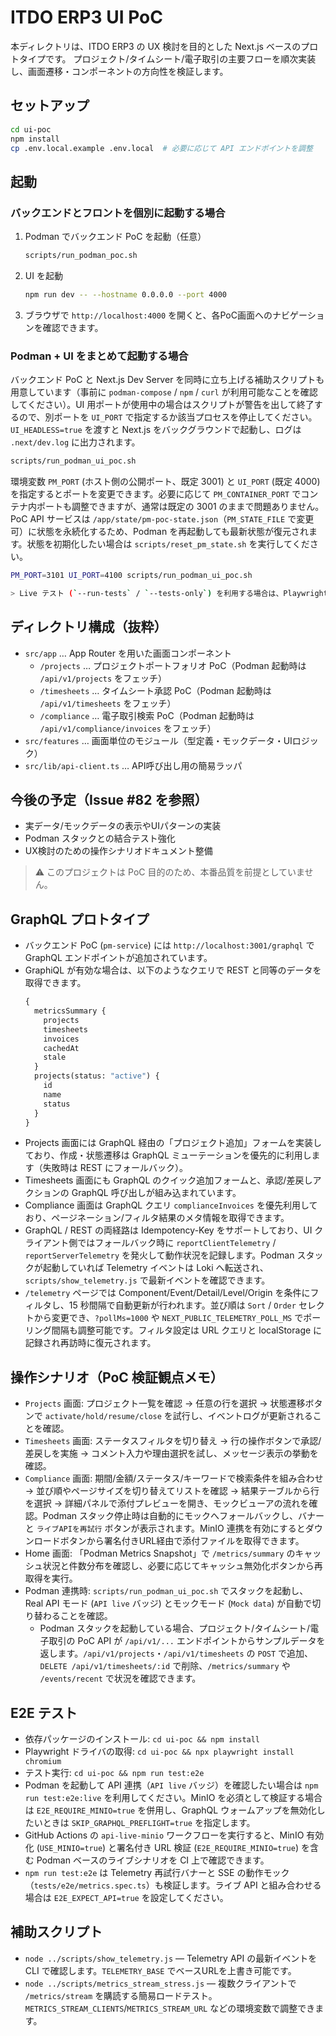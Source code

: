 # ITDO ERP3 UI PoC

本ディレクトリは、ITDO ERP3 の UX 検討を目的とした Next.js ベースのプロトタイプです。
プロジェクト/タイムシート/電子取引の主要フローを順次実装し、画面遷移・コンポーネントの方向性を検証します。

## セットアップ

```bash
cd ui-poc
npm install
cp .env.local.example .env.local  # 必要に応じて API エンドポイントを調整
```

## 起動

### バックエンドとフロントを個別に起動する場合

1. Podman でバックエンド PoC を起動（任意）
   ```bash
   scripts/run_podman_poc.sh
   ```
2. UI を起動
   ```bash
   npm run dev -- --hostname 0.0.0.0 --port 4000
   ```
3. ブラウザで `http://localhost:4000` を開くと、各PoC画面へのナビゲーションを確認できます。

### Podman + UI をまとめて起動する場合

バックエンド PoC と Next.js Dev Server を同時に立ち上げる補助スクリプトも用意しています（事前に `podman-compose` / `npm` / `curl` が利用可能なことを確認してください）。UI 用ポートが使用中の場合はスクリプトが警告を出して終了するので、別ポートを `UI_PORT` で指定するか該当プロセスを停止してください。`UI_HEADLESS=true` を渡すと Next.js をバックグラウンドで起動し、ログは `.next/dev.log` に出力されます。

```bash
scripts/run_podman_ui_poc.sh
```

環境変数 `PM_PORT` (ホスト側の公開ポート、既定 3001) と `UI_PORT` (既定 4000) を指定するとポートを変更できます。必要に応じて `PM_CONTAINER_PORT` でコンテナ内ポートも調整できますが、通常は既定の 3001 のままで問題ありません。PoC API サービスは `/app/state/pm-poc-state.json`（`PM_STATE_FILE` で変更可）に状態を永続化するため、Podman を再起動しても最新状態が復元されます。状態を初期化したい場合は `scripts/reset_pm_state.sh` を実行してください。

```bash
PM_PORT=3101 UI_PORT=4100 scripts/run_podman_ui_poc.sh

> Live テスト (`--run-tests` / `--tests-only`) を利用する場合は、Playwright の実行前に PoC API を既定ポート（3001）へ一旦リダイレクトするため、環境変数 `FORCE_PM_PORT` で強制ポートを指定できます。Podman スタックを独自ポートで常用している場合は、テスト専用に `FORCE_PM_PORT=3001` を維持するか、Playwright 側の `PM_PORT` を合わせて上書きしてください。
```

## ディレクトリ構成（抜粋）

- `src/app` … App Router を用いた画面コンポーネント
  - `/projects` … プロジェクトポートフォリオ PoC（Podman 起動時は `/api/v1/projects` をフェッチ）
  - `/timesheets` … タイムシート承認 PoC（Podman 起動時は `/api/v1/timesheets` をフェッチ）
  - `/compliance` … 電子取引検索 PoC（Podman 起動時は `/api/v1/compliance/invoices` をフェッチ）
- `src/features` … 画面単位のモジュール（型定義・モックデータ・UIロジック）
- `src/lib/api-client.ts` … API呼び出し用の簡易ラッパ

## 今後の予定（Issue #82 を参照）
- 実データ/モックデータの表示やUIパターンの実装
- Podman スタックとの結合テスト強化
- UX検討のための操作シナリオドキュメント整備

> ⚠️ このプロジェクトは PoC 目的のため、本番品質を前提としていません。

## GraphQL プロトタイプ
- バックエンド PoC (`pm-service`) には `http://localhost:3001/graphql` で GraphQL エンドポイントが追加されています。
- GraphiQL が有効な場合は、以下のようなクエリで REST と同等のデータを取得できます。
  ```graphql
  {
    metricsSummary {
      projects
      timesheets
      invoices
      cachedAt
      stale
    }
    projects(status: "active") {
      id
      name
      status
    }
  }
  ```
- Projects 画面には GraphQL 経由の「プロジェクト追加」フォームを実装しており、作成・状態遷移は GraphQL ミューテーションを優先的に利用します（失敗時は REST にフォールバック）。
- Timesheets 画面にも GraphQL のクイック追加フォームと、承認/差戻しアクションの GraphQL 呼び出しが組み込まれています。
- Compliance 画面は GraphQL クエリ `complianceInvoices` を優先利用しており、ページネーション/フィルタ結果のメタ情報を取得できます。
- GraphQL / REST の両経路は Idempotency-Key をサポートしており、UI クライアント側ではフォールバック時に `reportClientTelemetry` / `reportServerTelemetry` を発火して動作状況を記録します。Podman スタックが起動していれば Telemetry イベントは Loki へ転送され、`scripts/show_telemetry.js` で最新イベントを確認できます。
- `/telemetry` ページでは Component/Event/Detail/Level/Origin を条件にフィルタし、15 秒間隔で自動更新が行われます。並び順は `Sort` / `Order` セレクトから変更でき、`?pollMs=1000` や `NEXT_PUBLIC_TELEMETRY_POLL_MS` でポーリング間隔も調整可能です。フィルタ設定は URL クエリと localStorage に記録され再訪時に復元されます。

## 操作シナリオ（PoC 検証観点メモ）
- `Projects` 画面: プロジェクト一覧を確認 → 任意の行を選択 → 状態遷移ボタンで `activate/hold/resume/close` を試行し、イベントログが更新されることを確認。
- `Timesheets` 画面: ステータスフィルタを切り替え → 行の操作ボタンで承認/差戻しを実施 → コメント入力や理由選択を試し、メッセージ表示の挙動を確認。
- `Compliance` 画面: 期間/金額/ステータス/キーワードで検索条件を組み合わせ → 並び順やページサイズを切り替えてリストを確認 → 結果テーブルから行を選択 → 詳細パネルで添付プレビューを開き、モックビューアの流れを確認。Podman スタック停止時は自動的にモックへフォールバックし、バナーと `ライブAPIを再試行` ボタンが表示されます。MinIO 連携を有効にするとダウンロードボタンから署名付きURL経由で添付ファイルを取得できます。
- Home 画面: 「Podman Metrics Snapshot」で `/metrics/summary` のキャッシュ状況と件数分布を確認し、必要に応じてキャッシュ無効化ボタンから再取得を実行。
- Podman 連携時: `scripts/run_podman_ui_poc.sh` でスタックを起動し、Real API モード (`API live` バッジ) とモックモード (`Mock data`) が自動で切り替わることを確認。
  - Podman スタックを起動している場合、プロジェクト/タイムシート/電子取引の PoC API が `/api/v1/...` エンドポイントからサンプルデータを返します。`/api/v1/projects`・`/api/v1/timesheets` の `POST` で追加、`DELETE /api/v1/timesheets/:id` で削除、`/metrics/summary` や `/events/recent` で状況を確認できます。

## E2E テスト
- 依存パッケージのインストール: `cd ui-poc && npm install`
- Playwright ドライバの取得: `cd ui-poc && npx playwright install chromium`
- テスト実行: `cd ui-poc && npm run test:e2e`
- Podman を起動して API 連携（`API live` バッジ）を確認したい場合は `npm run test:e2e:live` を利用してください。MinIO を必須として検証する場合は `E2E_REQUIRE_MINIO=true` を併用し、GraphQL ウォームアップを無効化したいときは `SKIP_GRAPHQL_PREFLIGHT=true` を指定します。
- GitHub Actions の `api-live-minio` ワークフローを実行すると、MinIO 有効化 (`USE_MINIO=true`) と署名付き URL 検証 (`E2E_REQUIRE_MINIO=true`) を含む Podman ベースのライブシナリオを CI 上で確認できます。
- `npm run test:e2e` は Telemetry 再試行バナーと SSE の動作モック（`tests/e2e/metrics.spec.ts`）も検証します。ライブ API と組み合わせる場合は `E2E_EXPECT_API=true` を設定してください。

## 補助スクリプト
- `node ../scripts/show_telemetry.js` — Telemetry API の最新イベントを CLI で確認します。`TELEMETRY_BASE` でベースURLを上書き可能です。
- `node ../scripts/metrics_stream_stress.js` — 複数クライアントで `/metrics/stream` を購読する簡易ロードテスト。`METRICS_STREAM_CLIENTS`/`METRICS_STREAM_URL` などの環境変数で調整できます。
